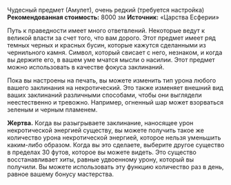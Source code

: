 Чудесный предмет (Амулет), очень редкий (требуется настройка)
**Рекомендованная стоимость:** 8000 зм
**Источник:** «Царства Есферии»

Путь к праведности имеет много ответвлений. Некоторые ведут к великой власти за счет того, что вам дорого. Этот предмет имеет ряд темных черных и красных бусин, которые кажутся сделанными из чернильного камня. Символ, который свисает с него, незнаком, и когда вы держите его, в вашем уме мчатся мысли о насилии. Этот предмет можно использовать в качестве фокуса заклинаний.

Пока вы настроены на печать, вы можете изменить тип урона любого вашего заклинания на некротический. Это также изменяет внешний вид ваших заклинаний различными способами, чтобы они выглядели неестественно и тревожно. Например, огненный шар может взорваться зеленым и черным пламенем.

**Жертва.** Когда вы разыгрываете заклинание, наносящее урон некротической энергией существу, вы можете получить такое же количество урона некротической энергией, которое нельзя уменьшить каким-либо образом. Когда вы это сделаете, выберите другое существо в пределах 30 футов, которое вы можете видеть. Это существо восстанавливает хиты, равные удвоенному урону, который вы получили. Вы можете использовать эту функцию количество раз в день, равное вашему бонусу мастерства.